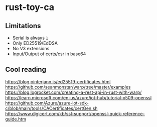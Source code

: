 # rust-toy-ca


## Limitations
- Serial is always `1`
- Only ED25519/EdDSA
- No V3 extensions
- Input/Output of certs/csr in base64



## Cool reading

https://blog.pinterjann.is/ed25519-certificates.html
https://github.com/seanmonstar/warp/tree/master/examples
https://blog.logrocket.com/creating-a-rest-api-in-rust-with-warp/
https://learn.microsoft.com/en-us/azure/iot-hub/tutorial-x509-openssl
https://github.com/Azure/azure-iot-sdk-c/blob/main/tools/CACertificates/certGen.sh
https://www.digicert.com/kb/ssl-support/openssl-quick-reference-guide.htm
